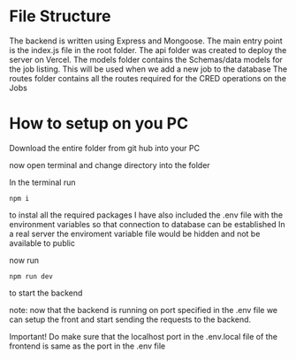 # File Structure 
The backend is written using Express and Mongoose. The main entry point is the index.js file in the root folder. 
The api folder was created to deploy the server on Vercel.
The models folder contains the Schemas/data models for the job listing. This will be used when we add a new job to the database
The routes folder contains all the routes required for the CRED operations on the Jobs

# How to setup on you PC 
Download the entire folder from git hub into your PC

now open terminal and change directory into the folder

In the terminal run
```
npm i 
```
to instal all the required packages 
I have also included the .env file with the environment variables so that connection to database can be established 
In a real server the enviroment variable file would be hidden and not be available to public

now run
```
npm run dev
```
to start the backend 

note: now that the backend is running on port specified in the .env file we can setup the front and start sending the requests to the backend.

Important! Do make sure that the localhost port in the .env.local file of the frontend is same as the port in the .env file 